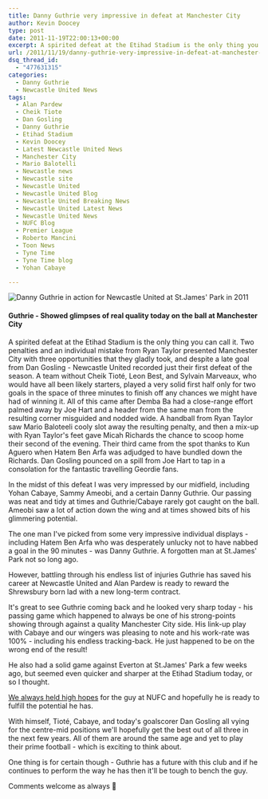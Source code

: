 ```yaml
---
title: Danny Guthrie very impressive in defeat at Manchester City
author: Kevin Doocey
type: post
date: 2011-11-19T22:00:13+00:00
excerpt: A spirited defeat at the Etihad Stadium is the only thing you can call it. Two penalties and an individual mistake from Ryan Taylor presented Manchester City with..
url: /2011/11/19/danny-guthrie-very-impressive-in-defeat-at-manchester-city/
dsq_thread_id:
  - "477631315"
categories:
  - Danny Guthrie
  - Newcastle United News
tags:
  - Alan Pardew
  - Cheik Tiote
  - Dan Gosling
  - Danny Guthrie
  - Etihad Stadium
  - Kevin Doocey
  - Latest Newcastle United News
  - Manchester City
  - Mario Balotelli
  - Newcastle news
  - Newcastle site
  - Newcastle United
  - Newcastle United Blog
  - Newcastle United Breaking News
  - Newcastle United Latest News
  - Newcastle United News
  - NUFC Blog
  - Premier League
  - Roberto Mancini
  - Toon News
  - Tyne Time
  - Tyne Time blog
  - Yohan Cabaye

---
```

![Danny Guthrie in action for Newcastle United at St.James' Park in 2011](http://www.tynetime.com/wp-content/uploads/2011/11/Danny-Guthrie-Newcastle-United.jpg "Danny-Guthrie-Newcastle-United")

#### Guthrie - Showed glimpses of real quality today on the ball at Manchester City

A spirited defeat at the Etihad Stadium is the only thing you can call it. Two penalties and an individual mistake from Ryan Taylor presented Manchester City with three opportunities that they gladly took, and despite a late goal from Dan Gosling - Newcastle United recorded just their first defeat of the season. A team without Cheik Tioté, Leon Best, and Sylvain Marveaux, who would have all been  likely starters, played a very solid first half only for two goals in the space of three minutes to finish off any chances we might have had of winning it. All of this came after Demba Ba had a close-range effort palmed away by Joe Hart and a header from the same man from the resulting corner misguided and nodded wide. A handball from Ryan Taylor saw Mario Baloteeli cooly slot away the resulting penalty, and then a mix-up with Ryan Taylor's feet gave Micah Richards the chance to scoop home their second of the evening. Their third came from the spot thanks to Kun Aguero when Hatem Ben Arfa was adjudged to have bundled down the Richards. Dan Gosling pounced on a spill from Joe Hart to tap in a consolation for the fantastic travelling Geordie fans.

In the midst of this defeat I was very impressed by our midfield, including Yohan Cabaye, Sammy Ameobi, and a certain Danny Guthrie. Our passing was neat and tidy at times and Guthrie/Cabaye rarely got caught on the ball. Ameobi saw a lot of action down the wing and at times showed bits of his glimmering potential.

The one man I've picked from some very impressive individual displays - including Hatem Ben Arfa who was desperately unlucky not to have nabbed a goal in the 90 minutes - was Danny Guthrie. A forgotten man at St.James' Park not so long ago.

However, battling through his endless list of injuries Guthrie has saved his career at Newcastle United and Alan Pardew is ready to reward the Shrewsbury born lad with a new long-term contract.

It's great to see Guthrie coming back and he looked very sharp today - his passing game which happened to always be one of his strong-points showing through against a quality Manchester City side. His link-up play with Cabaye and our wingers was pleasing to note and his work-rate was 100% - including his endless tracking-back. He just happened to be on the wrong end of the result!

He also had a solid game against Everton at St.James' Park a few weeks ago, but seemed even quicker and sharper at the Etihad Stadium today, or so I thought.

[We always held high hopes](http://www.tynetime.com/2010/01/13/danny-guthrie-can-be-a-brilliant-player-for-newcastle-united/ "Tyne Time's take on Danny Guthrie") for the guy at NUFC and hopefully he is ready to fulfill the potential he has.

With himself, Tioté, Cabaye, and today's goalscorer Dan Gosling all vying for the centre-mid positions we'll hopefully get the best out of all three in the next few years. All of them are around the same age and yet to play their prime football - which is exciting to think about.

One thing is for certain though - Guthrie has a future with this club and if he continues to perform the way he has then it'll be tough to bench the guy.

Comments welcome as always 🙂
